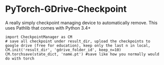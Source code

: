 # PyTorch-GDrive-Checkpoint

A really simply checkpoint managing device to automatically remove.
This uses Pathlib that comes with Python 3.4+

```
import CheckpointManager as CM
# save all checkpoint under result_dir, upload the checkpoints to google drive (free for education), keep only the last n in local, 
CM.init('result_dir', 'gdrive_folder_id', keep_n=10) 
CM.torchsave(state_dict, 'name.pt') #save like how you normally would do with torch
```